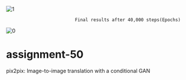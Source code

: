 ![1](https://github.com/rezaanalytics11/assignment-50/assets/105513524/5264ed39-ff50-4f16-8be8-1200c67427ca)


                              Final results after 40,000 steps(Epochs)
![0](https://github.com/rezaanalytics11/assignment-50/assets/105513524/392b9178-761b-4914-b319-ce14ddb6db61)
# assignment-50

pix2pix: Image-to-image translation with a conditional GAN

